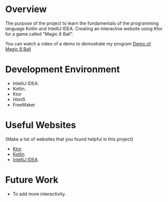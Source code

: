 # Overview

The purpose of the project to learn the fundamentals of the programming language Kotlin and IntelliJ IDEA.
Creating an interactive website using Ktor for a game called "Magic 8 Ball".

You can watch a video of a demo to demostrate my program [Demo of Magic 8 Ball](https://youtu.be/VHUi-kGCu_U)

# Development Environment

- IntelliJ IDEA.
- Kotlin.
- Ktor
- Html5
- FreeMaker

# Useful Websites

{Make a list of websites that you found helpful in this project}
* [Ktor](https://ktor.io/)
* [Kotlin](https://kotlinlang.org/)
* [IntelliJ IDEA](https://www.jetbrains.com/idea/)

# Future Work

* To add more interactivity.
